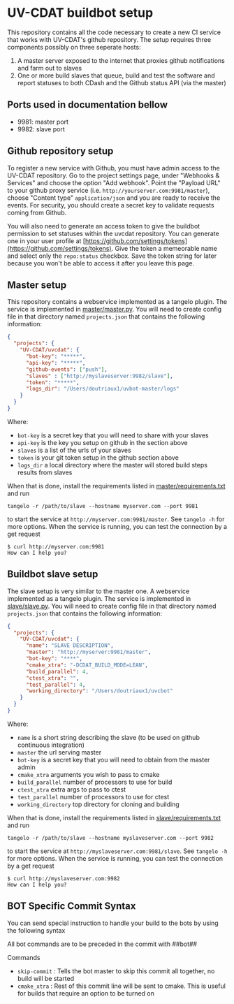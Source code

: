 UV-CDAT buildbot setup
======================

This repository contains all the code necessary to create a new CI
service that works with UV-CDAT's github repository.  The setup
requires three components possibly on three seperate hosts:

1. A master server exposed to the internet that proxies github notifications
   and farm out to slaves
2. One or more build slaves that queue, build and test the software and report
   statuses to both CDash and the Github status API (via the master)

Ports used in documentation bellow
----------------------------------

* 9981: master port
* 9982: slave port


Github repository setup
-----------------------

To register a new service with Github, you must have admin access to the
UV-CDAT repository.  Go to the project settings page, under "Webhooks & Services"
and choose the option "Add webhook".  Point the "Payload URL" to your github proxy
service (i.e. `http://yourserver.com:9981/master`),
choose "Content type" `application/json` and you are ready to receive the events.
For security, you should create a secret key to validate requests coming from Github.

You will also need to generate an access token to give the buildbot permission
to set statuses within the uvcdat repository.  You can generate one in your
user profile at [https://github.com/settings/tokens](https://github.com/settings/tokens).
Give the token a memeorable name and select only the `repo:status` checkbox.
Save the token string for later because you won't be able to access it after
you leave this page.


Master setup
------------

This repository contains a webservice implemented as a tangelo plugin.  The
service is implemented in [master/master.py](master/master.py).  You
will need to create config file in that directory named `projects.json` that
contains the following information:

```json
{
  "projects": {
    "UV-CDAT/uvcdat": {
      "bot-key": "*****",
      "api-key": "*****",
      "github-events": ["push"],
      "slaves" : ["http://myslaveserver:9982/slave"],
      "token": "*****",
      "logs_dir": "/Users/doutriaux1/uvbot-master/logs"
    }
  }
}
```

Where: 
* `bot-key` is a secret key that you will need to share with your slaves
* `api-key` is the key you setup on github in the section above
* `slaves` is a list of the urls of your slaves
* `token` is your git token setup in the github section above
* `logs_dir` a local directory where the master will stored build steps results from slaves

When that is done, install the requirements listed in [master/requirements.txt](master/requirements.txt)
and run
```
tangelo -r /path/to/slave --hostname myserver.com --port 9981
```
to start the service at `http://myserver.com:9981/master`.  See `tangelo -h` for more options.  When the service is running, you can test the connection by a get request
```
$ curl http://myserver.com:9981
How can I help you?
```

Buildbot slave setup
---------------------

The slave setup is very similar to the master one.
A webservice implemented as a tangelo plugin.  The
service is implemented in [slave/slave.py](slave/slave.py).  You
will need to create config file in that directory named `projects.json` that
contains the following information:

```json
{
  "projects": {
    "UV-CDAT/uvcdat": {
      "name": "SLAVE DESCRIPTION",
      "master": "http://myserver:9981/master",
      "bot-key": "****",
      "cmake_xtra": "-DCDAT_BUILD_MODE=LEAN",
      "build_parallel": 4,
      "ctest_xtra": "",
      "test_parallel": 4,
      "working_directory": "/Users/doutriaux1/uvcbot"
    }
  }
}
```

Where: 
* `name` is a short string describing the slave (to be used on github continuous
integration)
* `master` the url serving master
* `bot-key` is a secret key that you will need to obtain from the master admin
* `cmake_xtra` arguments you wish to pass to cmake
* `build_parallel` number of processors to use for build
* `ctest_xtra` extra args to pass to ctest
* `test_parallel` number of processors to use for ctest
* `working_directory` top directory for cloning and building

When that is done, install the requirements listed in [slave/requirements.txt](slave/requirements.txt)
and run
```
tangelo -r /path/to/slave --hostname myslaveserver.com --port 9982
```
to start the service at `http://myslaveserver.com:9981/slave`.  See `tangelo -h` for more options.  When the service is running, you can test the connection by a get request
```
$ curl http://myslaveserver.com:9982
How can I help you?
```

BOT Specific Commit Syntax
--------------------------

You can send special instruction to handle your build to the bots by using the
following syntax

All bot commands are to be preceded in the commit with ##bot##

Commands

* `skip-commit` : Tells the bot master to skip this commit all together, no
  build will be started
* `cmake_xtra` : Rest of this commit line will be sent to cmake. This is
  useful for builds that require an option to be turned on


